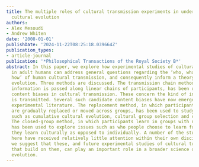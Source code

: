 ```yaml
---
title: The multiple roles of cultural transmission experiments in understanding human
  cultural evolution
authors:
- Alex Mesoudi
- Andrew Whiten
date: '2008-01-01'
publishDate: '2024-11-22T08:25:18.039664Z'
publication_types:
- article-journal
publication: '*Philosophical Transactions of the Royal Society B*'
abstract: In this paper, we explore how experimental studies of cultural transmission
  in adult humans can address general questions regarding the ‘who, what, when and
  how’ of human cultural transmission, and consequently inform a theory of human cultural
  evolution. Three methods are discussed. The transmission chain method, in which
  information is passed along linear chains of participants, has been used to identify
  content biases in cultural transmission. These concern the kind of information that
  is transmitted. Several such candidate content biases have now emerged from the
  experimental literature. The replacement method, in which participants in groups
  are gradually replaced or moved across groups, has been used to study phenomena
  such as cumulative cultural evolution, cultural group selection and cultural innovation.
  The closed-group method, in which participants learn in groups with no replacement,
  has been used to explore issues such as who people choose to learn from and when
  they learn culturally as opposed to individually. A number of the studies reviewed
  here have received relatively little attention within their own disciplines, but
  we suggest that these, and future experimental studies of cultural transmission
  that build on them, can play an important role in a broader science of cultural
  evolution.
---
```

